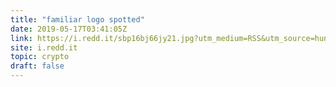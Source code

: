 ```yaml
---
title: "familiar logo spotted"
date: 2019-05-17T03:41:05Z
link: https://i.redd.it/sbp16bj66jy21.jpg?utm_medium=RSS&utm_source=hune
site: i.redd.it
topic: crypto
draft: false
---
```

